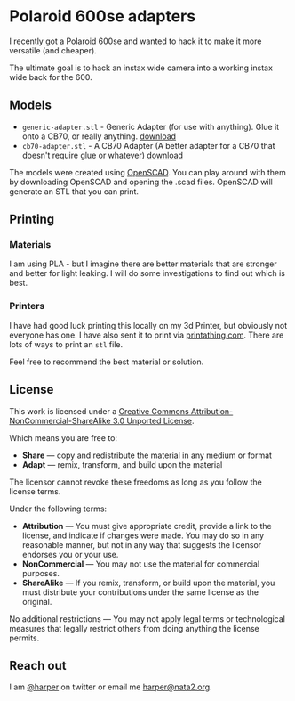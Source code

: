 # Polaroid 600se adapters

I recently got a Polaroid 600se and wanted to hack it to make it more versatile (and cheaper). 

The ultimate goal is to hack an instax wide camera into a working instax wide back for the 600.

## Models

* `generic-adapter.stl` - Generic Adapter (for use with anything). Glue it onto a CB70, or really anything. [download](https://github.com/harperreed/Polaroid600se-adapters/releases/download/0.1/generic-adapter.stl)
* `cb70-adapter.stl` - A CB70 Adapter (A better adapter for a CB70 that doesn't require glue or whatever) [download](https://github.com/harperreed/Polaroid600se-adapters/releases/download/0.1/cb70-adapter.stl)

The models were created using [OpenSCAD](http://www.openscad.org/). You can play around with them by downloading OpenSCAD and opening the .scad files. OpenSCAD will generate an STL that you can print. 

## Printing

### Materials

I am using PLA - but I imagine there are better materials that are stronger and better for light leaking. I will do some investigations to find out which is best. 

### Printers

I have had good luck printing this locally on my 3d Printer, but obviously not everyone has one. I have also sent it to print via [printathing.com](http://printathing.com). There are lots of ways to print an `stl` file. 

Feel free to recommend the best material or solution. 

## License

This work is licensed under a [Creative Commons Attribution-NonCommercial-ShareAlike 3.0 Unported License](https://creativecommons.org/licenses/by-nc-sa/3.0/).

Which means you are free to:

* **Share** — copy and redistribute the material in any medium or format
* **Adapt** — remix, transform, and build upon the material

The licensor cannot revoke these freedoms as long as you follow the license terms.

Under the following terms:

* **Attribution** — You must give appropriate credit, provide a link to the license, and indicate if changes were made. You may do so in any reasonable manner, but not in any way that suggests the licensor endorses you or your use.
* **NonCommercial** — You may not use the material for commercial purposes.
* **ShareAlike** — If you remix, transform, or build upon the material, you must distribute your contributions under the same license as the original.

No additional restrictions — You may not apply legal terms or technological measures that legally restrict others from doing anything the license permits.

## Reach out

I am [@harper](http://twitter.com/harper) on twitter or email me [harper@nata2.org](mailto:harper@nata2.org).
